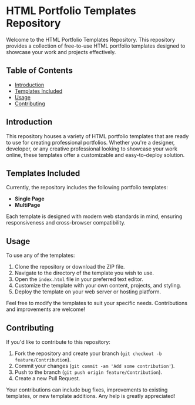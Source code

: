 # HTML Portfolio Templates Repository

Welcome to the HTML Portfolio Templates Repository. This repository provides a collection of free-to-use HTML portfolio templates designed to showcase your work and projects effectively.

## Table of Contents

- [Introduction](#introduction)
- [Templates Included](#templates-included)
- [Usage](#usage)
- [Contributing](#contributing)

## Introduction

This repository houses a variety of HTML portfolio templates that are ready to use for creating professional portfolios. Whether you're a designer, developer, or any creative professional looking to showcase your work online, these templates offer a customizable and easy-to-deploy solution.

## Templates Included

Currently, the repository includes the following portfolio templates:

- **Single Page**
- **MultiPage**

Each template is designed with modern web standards in mind, ensuring responsiveness and cross-browser compatibility.

## Usage

To use any of the templates:

1. Clone the repository or download the ZIP file.
2. Navigate to the directory of the template you wish to use.
3. Open the `index.html` file in your preferred text editor.
4. Customize the template with your own content, projects, and styling.
5. Deploy the template on your web server or hosting platform.

Feel free to modify the templates to suit your specific needs. Contributions and improvements are welcome!

## Contributing

If you'd like to contribute to this repository:

1. Fork the repository and create your branch (`git checkout -b feature/Contribution`).
2. Commit your changes (`git commit -am 'Add some contribution'`).
3. Push to the branch (`git push origin feature/Contribution`).
4. Create a new Pull Request.

Your contributions can include bug fixes, improvements to existing templates, or new template additions. Any help is greatly appreciated!
